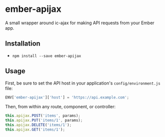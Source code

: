 # ember-apijax

A small wrapper around ic-ajax for making API requests from your Ember app.

## Installation

* `npm install --save ember-apijax`

## Usage

First, be sure to set the API host in your application's `config/environment.js` file:

```javascript
ENV['ember-apijax']['host'] = 'https://api.example.com';
```

Then, from within any route, component, or controller:

```javascript
this.apijax.POST('items', params);
this.apijax.PUT('items/1', params);
this.apijax.DELETE('items/1');
this.apijax.GET('items/1');
```
